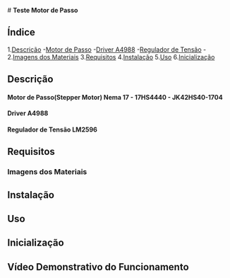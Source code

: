 ﻿﻿# **Teste Motor de Passo**

## Índice
1.[Descrição](#descrição)
        -[Motor de Passo](#motor-de-passostepper-motor-nema-17---17hs4440---jk42hs40-1704)
        -[Driver A4988](#driver-a4988)
        -[Regulador de Tensão](#regulador-de-tensão-lm2596)
        -[]()
2.[Imagens dos Materiais](#imagens-dos-materiais)
3.[Requisitos](#requisitos)
4.[Instalação](#instalação)
5.[Uso](#uso)
6.[Inicialização](#inicialização)


## Descrição
 #### Motor de Passo(Stepper Motor) Nema 17 - 17HS4440 - JK42HS40-1704

 #### Driver A4988

 #### Regulador de Tensão LM2596

## Requisitos

### Imagens dos Materiais

## Instalação

## Uso

## Inicialização

## Vídeo Demonstrativo do Funcionamento


